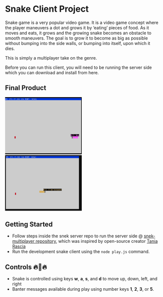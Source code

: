 # Snake Client Project

Snake game is a very popular video game. It is a video game concept where the player maneuvers a dot and grows it by ‘eating’ pieces of food. As it moves and eats, it grows and the growing snake becomes an obstacle to smooth maneuvers. The goal is to grow it to become as big as possible without bumping into the side walls, or bumping into itself, upon which it dies.

This is simply a multiplayer take on the genre.

Before you can run this client, you will need to be running the server side which you can download and install from here. 

## Final Product

<img src ="snakescreenshot2.png" alt ="Gameplay view on successful connection" width ="50%" height ="50%">
<img src ="snakescreenshot1.png" alt ="Gameplay view with banter message" width ="50%" height ="50%">


## Getting Started

- Follow steps inside the snek server repo to run the server side @ [snek-multiplayer repository](https://github.com/lighthouse-labs/snek-multiplayer), which was inspired by open-source creator [Tania Rascia](https://www.taniarascia.com/)
- Run the development snake client using the `node play.js` command.

## Controls 🔥🐍🔥
- Snake is controlled using keys **w**, **a**, **s**, and **d** to move up, down, left, and right
- Banter messages available during play using number keys **1**, **2**, **3**, or **5**.


